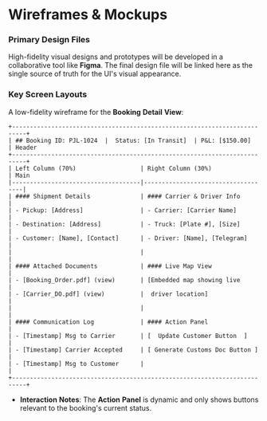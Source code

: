 # Wireframes & Mockups

### **Primary** **Design** **Files**

High-fidelity visual designs and prototypes will be developed in a collaborative tool like **Figma**. The final design file will be linked here as the single source of truth for the UI's visual appearance.

### **Key** **Screen** **Layouts**

A low-fidelity wireframe for the **Booking** **Detail** **View**:

```
+--------------------------------------------------------------------------+
| ## Booking ID: PJL-1024  |  Status: [In Transit]  | P&L: [$150.00]    | Header
+--------------------------------------------------------------------------+
| Left Column (70%)                  | Right Column (30%)                 | Main
|------------------------------------|------------------------------------|
| #### Shipment Details              | #### Carrier & Driver Info         |
| - Pickup: [Address]                | - Carrier: [Carrier Name]          |
| - Destination: [Address]           | - Truck: [Plate #], [Size]         |
| - Customer: [Name], [Contact]      | - Driver: [Name], [Telegram]       |
|                                    |                                    |
| #### Attached Documents            | #### Live Map View                 |
| - [Booking_Order.pdf] (view)       | [Embedded map showing live         |
| - [Carrier_DO.pdf] (view)          |  driver location]                  |
|                                    |                                    |
| #### Communication Log             | #### Action Panel                  |
| - [Timestamp] Msg to Carrier       | [  Update Customer Button  ]        |
| - [Timestamp] Carrier Accepted     | [ Generate Customs Doc Button ]    |
| - [Timestamp] Msg to Customer      |                                    |
+--------------------------------------------------------------------------+
```

  * **Interaction** **Notes**: The **Action** **Panel** is dynamic and only shows buttons relevant to the booking's current status.
